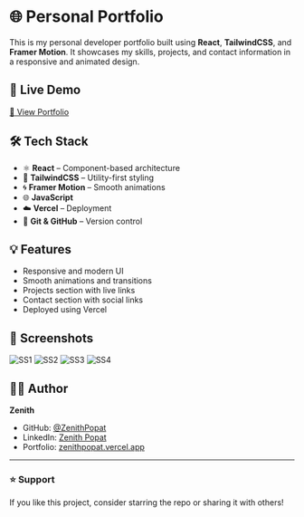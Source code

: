 # 🌐 Personal Portfolio

This is my personal developer portfolio built using **React**, **TailwindCSS**, and **Framer Motion**. It showcases my skills, projects, and contact information in a responsive and animated design.

## 🚀 Live Demo

[🔗 View Portfolio](https://zenithpopat.vercel.app/)

## 🛠️ Tech Stack

- ⚛️ **React** – Component-based architecture
- 🎨 **TailwindCSS** – Utility-first styling
- 🌀 **Framer Motion** – Smooth animations
- 🌐 **JavaScript**
- ☁️ **Vercel** – Deployment
- 🔗 **Git & GitHub** – Version control

## 💡 Features

- Responsive and modern UI
- Smooth animations and transitions
- Projects section with live links
- Contact section with social links
- Deployed using Vercel

## 📸 Screenshots

![SS1](https://github.com/user-attachments/assets/29ca59d6-436f-4929-bb11-dce68c3dbc4c)
![SS2](https://github.com/user-attachments/assets/9c3189a2-e882-4120-9bd6-2373bb6fbcaa)
![SS3](https://github.com/user-attachments/assets/94614df8-e62d-4c35-992f-de15f794b43c)
![SS4](https://github.com/user-attachments/assets/14af69ad-3784-4061-8d75-43760008d2c5)

## 🧑‍💻 Author

**Zenith**  
- GitHub: [@ZenithPopat](https://github.com/ZenithPopat)
- LinkedIn: [Zenith Popat](https://www.linkedin.com/in/zenith-popat/)  
- Portfolio: [zenithpopat.vercel.app](https://zenithpopat.vercel.app/)

---

### ⭐️ Support

If you like this project, consider starring the repo or sharing it with others!
